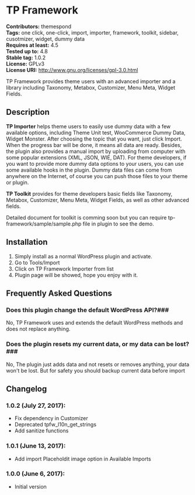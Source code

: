 # TP Framework #

**Contributors:** themespond    
**Tags:** one click, one-click, import, importer, framework, toolkit, sidebar, cusotmizer, widget, dummy data    
**Requires at least:** 4.5   
**Tested up to:** 4.8    
**Stable tag:** 1.0.2   
**License:** GPLv3    
**License URI:** http://www.gnu.org/licenses/gpl-3.0.html    



TP Framework provides theme users with an advanced importer and a library including Taxonomy, Metabox, Customizer, Menu Meta, Widget Fields.


## Description ##

**TP Importer** helps theme users to easily use dummy data with a few available options, including Theme Unit test, WooCommerce Dummy Data, Widget Monster.
After choosing the topic that you want, just click Import. When the progress bar will be done, it means all data are ready.
Besides, the plugin also provides a manual import by uploading from computer with some popular extensions (XML, JSON, WIE, DAT).
For theme developers, if you want to provide more dummy data options to your users, you can use some available hooks in the plugin. Dummy data files can come from anywhere on the Internet, of course you can push those files to your theme or plugin.

**TP Toolkit** provides for theme developers basic fields like Taxonomy, Metabox, Customizer, Menu Meta, Widget Fields, as well as other advanced fields.     

Detailed document for toolkit is comming soon but you can require tp-framework/sample/sample.php file in plugin to see the demo.


## Installation ##

1. Simply install as a normal WordPress plugin and activate.        
2. Go to Tools/Import      
3. Click on TP Framework Importer from list    
4. Plugin page will be showed, hope you enjoy with it.    

## Frequently Asked Questions ##

### Does this plugin change the default WordPress API?###
No, TP Framework uses and extends the default WordPress methods and does not replace anything. 


### Does the plugin resets my current data, or my data can be lost?###
No, The plugin just adds data and not resets or removes anything, your data won't be lost. But for safety you should backup current data before import    


## Changelog ##

###  1.0.2 (July 27, 2017): ###
* Fix dependency in Customizer
* Deprecated tpfw_l10n_get_strings
* Add sanitize functions

### 1.0.1 (June 13, 2017): ###
* Add import Placeholdit image option in  Available Imports 

### 1.0.0 (June 6, 2017): ###
* Initial version
